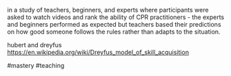 in a study of teachers, beginners, and experts where participants were asked to watch videos and rank the ability of CPR practitioners - the experts and beginners performed as expected but teachers based their predictions on how good someone follows the rules rather than adapts to the situation.



hubert and dreyfus
https://en.wikipedia.org/wiki/Dreyfus_model_of_skill_acquisition

#mastery #teaching